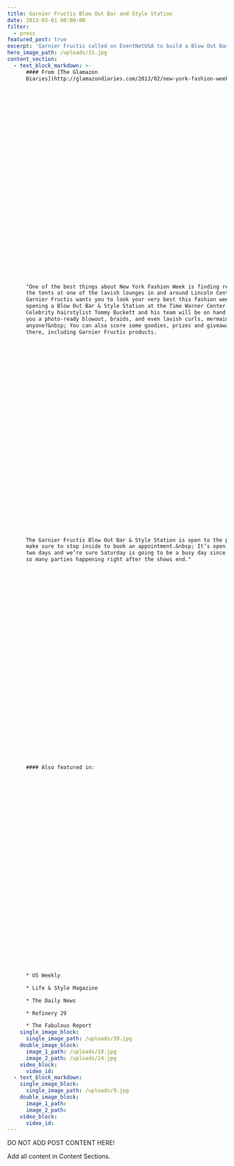 ```yaml
---
title: Garnier Fructis Blow Out Bar and Style Station
date: 2013-03-01 00:00:00
filter:
  - press
featured_post: true
excerpt: 'Garnier Fructis called on EventNetUSA to build a Blow Out Bar & Style Station at the Time Warner Center for New York Fashion Week. This PR event caused a buzz among bloggers and celebrity magazines.'
hero_image_path: /uploads/15.jpg
content_section:
  - text_block_markdown: >-
      #### From [The Glamazon
      Diaries](http://glamazondiaries.com/2013/02/new-york-fashion-week-lounge-garnier-fructis-blow-out-bar-style-station.html):

































      "One of the best things about New York Fashion Week is finding refuge from
      the tents at one of the lavish lounges in and around Lincoln Center.&nbsp;
      Garnier Fructis wants you to look your very best this fashion week by
      opening a Blow Out Bar & Style Station at the Time Warner Center.&nbsp;
      Celebrity hairstylist Tommy Buckett and his team will be on hand to give
      you a photo-ready blowout, braids, and even lavish curls, mermaid waves
      anyone?&nbsp; You can also score some goodies, prizes and giveaways while
      there, including Garnier Fructis products.

































      The Garnier Fructis Blow Out Bar & Style Station is open to the public but
      make sure to stop inside to book an appointment.&nbsp; It’s open for just
      two days and we’re sure Saturday is going to be a busy day since there are
      so many parties happening right after the shows end."

































      #### Also featured in:

































      * US Weekly

      * Life & Style Magazine

      * The Daily News

      * Refinery 29

      * The Fabulous Report
    single_image_block:
      single_image_path: /uploads/39.jpg
    double_image_block:
      image_1_path: /uploads/18.jpg
      image_2_path: /uploads/24.jpg
    video_block:
      video_id:
  - text_block_markdown:
    single_image_block:
      single_image_path: /uploads/9.jpg
    double_image_block:
      image_1_path:
      image_2_path:
    video_block:
      video_id:
---
```



DO NOT ADD POST CONTENT HERE!

Add all content in Content Sections.